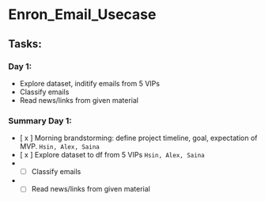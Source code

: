 # Enron_Email_Usecase
## Tasks:
### Day 1:
- Explore dataset, inditify emails from 5 VIPs  
- Classify emails
- Read news/links from given material
  
### Summary Day 1:
- [ x ] Morning brandstorming: define project timeline, goal, expectation of MVP. `Hsin, Alex, Saina`
- [ x ] Explore dataset to df from 5 VIPs `Hsin, Alex, Saina`
- - [ ] Classify emails<br/>
- - [ ] Read news/links from given material<br/>
